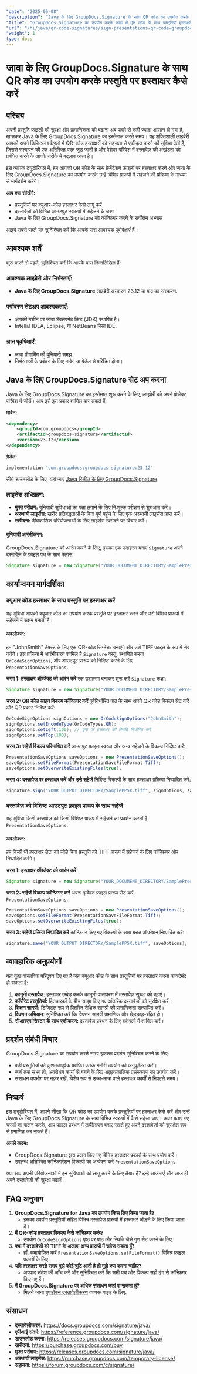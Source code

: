 ```yaml
---
"date": "2025-05-08"
"description": "Java के लिए GroupDocs.Signature के साथ QR कोड का उपयोग करके प्रस्तुतियों पर हस्ताक्षर करना सीखें। दस्तावेज़ सुरक्षा और प्रामाणिकता को सहजता से बढ़ाएँ।"
"title": "GroupDocs.Signature का उपयोग करके जावा में QR कोड के साथ प्रस्तुतियाँ हस्ताक्षरित करें"
"url": "/hi/java/qr-code-signatures/sign-presentations-qr-code-groupdocs-signature-java/"
"weight": 1
type: docs
---
```

# जावा के लिए GroupDocs.Signature के साथ QR कोड का उपयोग करके प्रस्तुति पर हस्ताक्षर कैसे करें

## परिचय

अपनी प्रस्तुति फ़ाइलों की सुरक्षा और प्रामाणिकता को बढ़ाना अब पहले से कहीं ज़्यादा आसान हो गया है, खासकर Java के लिए GroupDocs.Signature का इस्तेमाल करते समय। यह शक्तिशाली लाइब्रेरी आपको अपने डिजिटल वर्कफ़्लो में QR-कोड हस्ताक्षरों को सहजता से एकीकृत करने की सुविधा देती है, जिससे सत्यापन की एक अतिरिक्त परत जुड़ जाती है और पेशेवर परिवेश में दस्तावेज़ की अखंडता को प्रबंधित करने के आपके तरीके में बदलाव आता है।

इस व्यापक ट्यूटोरियल में, हम आपको QR कोड के साथ प्रेजेंटेशन फ़ाइलों पर हस्ताक्षर करने और जावा के लिए GroupDocs.Signature का उपयोग करके उन्हें विभिन्न प्रारूपों में सहेजने की प्रक्रिया के माध्यम से मार्गदर्शन करेंगे। 

**आप क्या सीखेंगे:**
- प्रस्तुतियों पर क्यूआर-कोड हस्ताक्षर कैसे लागू करें
- दस्तावेज़ों को विभिन्न आउटपुट स्वरूपों में सहेजने के चरण
- Java के लिए GroupDocs.Signature को कॉन्फ़िगर करने के सर्वोत्तम अभ्यास

आइये सबसे पहले यह सुनिश्चित करें कि आपके पास आवश्यक पूर्वापेक्षाएँ हैं।

## आवश्यक शर्तें

शुरू करने से पहले, सुनिश्चित करें कि आपके पास निम्नलिखित हैं:

### आवश्यक लाइब्रेरी और निर्भरताएँ:
- **Java के लिए GroupDocs.Signature** लाइब्रेरी संस्करण 23.12 या बाद का संस्करण.

### पर्यावरण सेटअप आवश्यकताएँ:
- आपकी मशीन पर जावा डेवलपमेंट किट (JDK) स्थापित है।
- IntelliJ IDEA, Eclipse, या NetBeans जैसा IDE.

### ज्ञान पूर्वापेक्षाएँ:
- जावा प्रोग्रामिंग की बुनियादी समझ.
- निर्भरताओं के प्रबंधन के लिए मावेन या ग्रेडेल से परिचित होना।

## Java के लिए GroupDocs.Signature सेट अप करना

Java के लिए GroupDocs.Signature का इस्तेमाल शुरू करने के लिए, लाइब्रेरी को अपने प्रोजेक्ट परिवेश में जोड़ें। आप इसे इस प्रकार शामिल कर सकते हैं:

**मावेन:**
```xml
<dependency>
    <groupId>com.groupdocs</groupId>
    <artifactId>groupdocs-signature</artifactId>
    <version>23.12</version>
</dependency>
```

**ग्रेडेल:**
```gradle
implementation 'com.groupdocs:groupdocs-signature:23.12'
```

सीधे डाउनलोड के लिए, यहां जाएं [Java रिलीज़ के लिए GroupDocs.Signature](https://releases.groupdocs.com/signature/java/).

### लाइसेंस अधिग्रहण:
- **मुफ्त परीक्षण:** बुनियादी सुविधाओं का पता लगाने के लिए निःशुल्क परीक्षण से शुरुआत करें।
- **अस्थायी लाइसेंस:** खरीद प्रतिबद्धताओं के बिना पूर्ण पहुंच के लिए एक अस्थायी लाइसेंस प्राप्त करें।
- **खरीदना:** दीर्घकालिक परियोजनाओं के लिए लाइसेंस खरीदने पर विचार करें।

#### बुनियादी आरंभीकरण:
GroupDocs.Signature को आरंभ करने के लिए, इसका एक उदाहरण बनाएं `Signature` अपने दस्तावेज़ के फ़ाइल पथ के साथ क्लास:
```java
Signature signature = new Signature("YOUR_DOCUMENT_DIRECTORY/SamplePresentation.pptx");
```

## कार्यान्वयन मार्गदर्शिका

### क्यूआर कोड हस्ताक्षर के साथ प्रस्तुति पर हस्ताक्षर करें

यह सुविधा आपको क्यूआर कोड का उपयोग करके प्रस्तुति पर हस्ताक्षर करने और उसे विभिन्न प्रारूपों में सहेजने में सक्षम बनाती है।

#### अवलोकन:
हम "JohnSmith" टेक्स्ट के लिए एक QR-कोड सिग्नेचर बनाएंगे और उसे TIFF फ़ाइल के रूप में सेव करेंगे। इस प्रक्रिया में आरंभीकरण शामिल है `Signature` वस्तु, स्थापित करना `QrCodeSignOptions`, और आउटपुट प्रारूप को निर्दिष्ट करने के लिए `PresentationSaveOptions`.

**चरण 1: हस्ताक्षर ऑब्जेक्ट को आरंभ करें**
एक उदाहरण बनाकर शुरू करें `Signature` कक्षा:
```java
Signature signature = new Signature("YOUR_DOCUMENT_DIRECTORY/SamplePresentation.pptx");
```

**चरण 2: QR कोड साइन विकल्प कॉन्फ़िगर करें**
पूर्वनिर्धारित पाठ के साथ अपने QR कोड विकल्प सेट करें और QR प्रकार निर्दिष्ट करें:
```java
QrCodeSignOptions signOptions = new QrCodeSignOptions("JohnSmith");
signOptions.setEncodeType(QrCodeTypes.QR);
signOptions.setLeft(100); // पृष्ठ पर हस्ताक्षर की स्थिति निर्धारित करें
signOptions.setTop(100);
```

**चरण 3: सहेजें विकल्प परिभाषित करें**
आउटपुट फ़ाइल स्वरूप और अन्य सहेजने के विकल्प निर्दिष्ट करें:
```java
PresentationSaveOptions saveOptions = new PresentationSaveOptions();
saveOptions.setFileFormat(PresentationSaveFileFormat.Tiff);
saveOptions.setOverwriteExistingFiles(true);
```

**चरण 4: दस्तावेज़ पर हस्ताक्षर करें और उसे सहेजें**
निर्दिष्ट विकल्पों के साथ हस्ताक्षर प्रक्रिया निष्पादित करें:
```java
signature.sign("YOUR_OUTPUT_DIRECTORY/SamplePPSX.tiff", signOptions, saveOptions);
```

### दस्तावेज़ को विशिष्ट आउटपुट फ़ाइल प्रारूप के साथ सहेजें

यह सुविधा किसी दस्तावेज़ को किसी विशिष्ट प्रारूप में सहेजने का प्रदर्शन करती है `PresentationSaveOptions`.

#### अवलोकन:
हम किसी भी हस्ताक्षर डेटा को जोड़े बिना प्रस्तुति को TIFF प्रारूप में सहेजने के लिए कॉन्फ़िगर और निष्पादित करेंगे।

**चरण 1: हस्ताक्षर ऑब्जेक्ट को आरंभ करें**
```java
Signature signature = new Signature("YOUR_DOCUMENT_DIRECTORY/SamplePresentation.pptx");
```

**चरण 2: सहेजें विकल्प कॉन्फ़िगर करें**
अपना इच्छित फ़ाइल प्रारूप सेट करें `PresentationSaveOptions`:
```java
PresentationSaveOptions saveOptions = new PresentationSaveOptions();
saveOptions.setFileFormat(PresentationSaveFileFormat.Tiff);
saveOptions.setOverwriteExistingFiles(true);
```

**चरण 3: सहेजें प्रक्रिया निष्पादित करें**
कॉन्फ़िगर किए गए विकल्पों के साथ बचत ऑपरेशन निष्पादित करें:
```java
signature.save("YOUR_OUTPUT_DIRECTORY/SamplePPSX.tiff", saveOptions);
```

## व्यावहारिक अनुप्रयोगों

यहां कुछ वास्तविक परिदृश्य दिए गए हैं जहां क्यूआर कोड के साथ प्रस्तुतियों पर हस्ताक्षर करना फायदेमंद हो सकता है:
1. **कानूनी दस्तावेज:** हस्ताक्षर एम्बेड करके कानूनी वातावरण में दस्तावेज़ सुरक्षा को बढ़ाएं।
2. **कॉर्पोरेट प्रस्तुतियाँ:** हितधारकों के बीच साझा किए गए आंतरिक दस्तावेजों को सुरक्षित करें।
3. **शिक्षण सामग्री:** डिजिटल रूप से वितरित शैक्षिक सामग्री की प्रामाणिकता सत्यापित करें।
4. **विपणन अभियान:** सुनिश्चित करें कि विपणन सामग्री प्रामाणिक और छेड़छाड़-रहित हो।
5. **सीआरएम सिस्टम के साथ एकीकरण:** दस्तावेज़ प्रबंधन के लिए वर्कफ़्लो में शामिल करें।

## प्रदर्शन संबंधी विचार

GroupDocs.Signature का उपयोग करते समय इष्टतम प्रदर्शन सुनिश्चित करने के लिए:
- बड़ी प्रस्तुतियों को कुशलतापूर्वक प्रबंधित करके मेमोरी उपयोग को अनुकूलित करें।
- जहाँ तक संभव हो, अवरोधन कार्यों से बचने के लिए अतुल्यकालिक प्रसंस्करण का उपयोग करें।
- संसाधन उपभोग पर नज़र रखें, विशेष रूप से उच्च-मात्रा वाले हस्ताक्षर कार्यों से निपटते समय।

## निष्कर्ष

इस ट्यूटोरियल में, आपने सीखा कि QR कोड का उपयोग करके प्रस्तुतियों पर हस्ताक्षर कैसे करें और उन्हें Java के लिए GroupDocs.Signature के साथ विभिन्न स्वरूपों में कैसे सहेजा जाए। ऊपर बताए गए चरणों का पालन करके, आप फ़ाइल प्रबंधन में लचीलापन बनाए रखते हुए अपने दस्तावेज़ों को सुरक्षित रूप से प्रमाणित कर सकते हैं।

**अगले कदम:**
- GroupDocs.Signature द्वारा प्रदान किए गए विभिन्न हस्ताक्षर प्रकारों के साथ प्रयोग करें।
- उपलब्ध अतिरिक्त कॉन्फ़िगरेशन विकल्पों का अन्वेषण करें `PresentationSaveOptions`.

क्या आप अपनी परियोजनाओं में इन सुविधाओं को लागू करने के लिए तैयार हैं? इन्हें आज़माएँ और आज ही अपने दस्तावेज़ों की सुरक्षा बढ़ाएँ!

## FAQ अनुभाग

1. **GroupDocs.Signature for Java का उपयोग किस लिए किया जाता है?**
   - इसका उपयोग प्रस्तुतियों सहित विभिन्न दस्तावेज़ प्रारूपों में हस्ताक्षर जोड़ने के लिए किया जाता है।
2. **मैं QR-कोड हस्ताक्षर विकल्प कैसे कॉन्फ़िगर करूं?**
   - उपयोग `QrCodeSignOptions` पृष्ठ पर पाठ और स्थिति जैसे गुण सेट करने के लिए.
3. **क्या मैं दस्तावेज़ों को TIFF के अलावा अन्य प्रारूपों में सहेज सकता हूँ?**
   - हाँ, समायोजित करें `PresentationSaveOptions.setFileFormat()` विभिन्न फ़ाइल प्रकारों के लिए.
4. **यदि हस्ताक्षर करते समय मुझे कोई त्रुटि आती है तो मुझे क्या करना चाहिए?**
   - अपवाद संदेश की जाँच करें और सुनिश्चित करें कि सभी पथ और विकल्प सही ढंग से कॉन्फ़िगर किए गए हैं।
5. **मैं GroupDocs.Signature पर अधिक संसाधन कहां पा सकता हूं?**
   - मिलने जाना [ग्रुपडॉक्स दस्तावेज़ीकरण](https://docs.groupdocs.com/signature/java/) व्यापक गाइड के लिए.

## संसाधन
- **दस्तावेज़ीकरण:** https://docs.groupdocs.com/signature/java/
- **एपीआई संदर्भ:** https://reference.groupdocs.com/signature/java/
- **डाउनलोड करना:** https://releases.groupdocs.com/signature/java/
- **खरीदना:** https://purchase.groupdocs.com/buy
- **मुफ्त परीक्षण:** https://releases.groupdocs.com/signature/java/
- **अस्थायी लाइसेंस:** https://purchase.groupdocs.com/temporary-license/
- **सहायता:** https://forum.groupdocs.com/c/signature/
